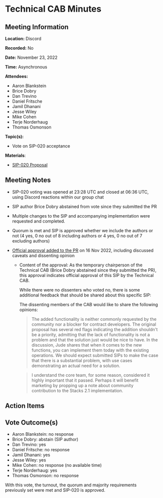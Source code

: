 
# Technical CAB Minutes

## Meeting Information

**Location:** Discord

**Recorded:** No

**Date:** November 23, 2022

**Time:** Asynchronous

**Attendees:**

- Aaron Blankstein
- Brice Dobry
- Dan Trevino
- Daniel Fritsche
- Jamil Dhanani
- Jesse Wiley
- Mike Cohen
- Terje Norderhaug
- Thomas Osmonson

**Topic(s):**

- Vote on SIP-020 acceptance

**Materials**:

- [SIP-020 Proposal](https://github.com/obycode/sips/blob/bitwise-ops/sips/sip-020/sip-020-bitwise-ops.md)

## Meeting Notes

- SIP-020 voting was opened at 23:28 UTC and closed at 06:36 UTC, using Discord reactions within our group
  chat
- SIP author Brice Dobry abstained from vote since they submitted the PR
- Multiple changes to the SIP and accompanying implementation were requested and completed.
- Quorum is met and SIP is approved whether we include the authors or not (4
    yes, 0 no out of 8 including authors or 4 yes, 0 no out of 7 excluding
    authors)
- [Official approval added to the PR](https://github.com/stacksgov/sips/pull/106#issuecomment-1317808369)
  on 16 Nov 2022, including discussed caveats and dissenting opinion

  - Content of the approval: As the temporary chairperson of the Technical CAB (Brice Dobry abstained since they submitted the PR), this
    approval indicates official approval of this SIP by the Technical CAB.

    While there were no dissenters who voted no, there is some additional feedback
    that should be shared about this specific SIP:

    The dissenting members of the CAB would like to share the following
    opinions:

    > The added functionality is neither commonly requested by the community
    > nor a blocker for contract developers. The original proposal has several
    > red flags indicating the addition shouldn't be a priority, admitting that
    > the lack of functionality is not a problem and that the solution just would
    > be nice to have. In the discussion, Jude shares that when it comes to the
    > new functions, you can implement them today with the existing operations.
    > We should expect submitted SIPs to make the case that there is a substantial
    > problem, with use cases demonstrating an actual need for a solution.

    > I understand the core team, for some reason, considered it highly important
    > that it passed. Perhaps it will benefit marketing by propping up a note
    > about community contribution to the Stacks 2.1 implementation.

## Action Items

## Vote Outcome(s)

- Aaron Blankstein: no response
- Brice Dobry: abstain (SIP author)
- Dan Trevino: yes
- Daniel Fritsche: no response
- Jamil Dhanani: yes
- Jesse Wiley: yes
- Mike Cohen: no response (no available time)
- Terje Norderhaug: yes
- Thomas Osmonson: no response

With this vote, the turnout, the quorum and majority requirements previously set
were met and SIP-020 is approved.
